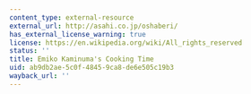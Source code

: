 ```yaml
---
content_type: external-resource
external_url: http://asahi.co.jp/oshaberi/
has_external_license_warning: true
license: https://en.wikipedia.org/wiki/All_rights_reserved
status: ''
title: Emiko Kaminuma's Cooking Time
uid: ab9db2ae-5c0f-4845-9ca8-de6e505c19b3
wayback_url: ''
---
```

